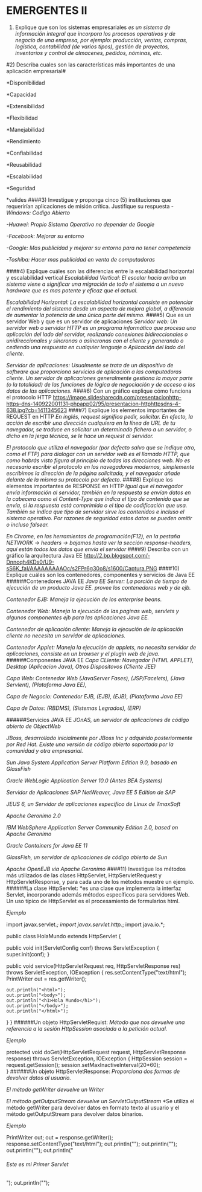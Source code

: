 # EMERGENTES II #
1)  Explique que son los sistemas empresariales
*es un sistema de información integral que incorpora los procesos operativos y de negocio de una empresa, por ejemplo: producción, ventas, compras, logística, contabilidad (de varios tipos), gestión de proyectos, inventarios y control de almacenes, pedidos, nóminas, etc.*

#2)  Describa cuales son las características más importantes de una aplicación empresarial# 

*Disponibilidad

*Capacidad

*Extensibilidad

*Flexibilidad

*Manejabilidad

*Rendimiento

*Confiabilidad 

*Reusabilidad

*Escalabilidad

*Seguridad 

*valides
####3) Investigue y proponga cinco (5) instituciones que requerirían aplicaciones de misión crítica. Justifique su respuesta 
*-Windows: Codigo Abierto*

*-Huawei: Propio Sistema Operativo no depender de Google*

*-Facebook: Mejorar su entorno*

*-Google: Mas publicidad y mejorar su entorno para no tener competencia*

*-Toshiba: Hacer mas publicidad en venta de computadoras*

####4) Explique cuáles son las diferencias entre la escalabilidad horizontal y escalabilidad vertical
*Escalabilidad Vertical:*
*El escalar hacia arriba un sistema viene a significar una migración de todo el sistema a un nuevo hardware que es mas potente y eficaz que el actual.*

*Escalabilidad Horizontal:*
*La escalabilidad horizontal consiste en potenciar el rendimiento del sistema desde un aspecto de mejora global, a diferencia de aumentar la potencia de una única parte del mismo.* 
####5) Que es un servidor Web y que es un servidor de aplicaciones 
*Servidor web:*
*Un servidor web o servidor HTTP es un programa informático que procesa una aplicación del lado del servidor, realizando conexiones bidireccionales o unidireccionales y síncronas o asíncronas con el cliente y generando o cediendo una respuesta en cualquier lenguaje o Aplicación del lado del cliente.*

*Servidor de aplicaciones:*
*Usualmente se trata de un dispositivo de software que proporciona servicios de aplicación a las computadoras cliente. Un servidor de aplicaciones generalmente gestiona la mayor parte (o la totalidad) de las funciones de lógica de negociación y de acceso a los datos de las aplicaciones.*
####6) Con un gráfico explique cómo funciona el protocolo HTTP 
https://image.slidesharecdn.com/presentacionhttp-https-dns-140922001131-phpapp02/95/presentacion-httphttpsdns-4-638.jpg?cb=1411345623
####7) Explique los elementos importantes de REQUEST en HTTP 
*En inglés, request significa pedir, solicitar. En efecto, la acción de escribir una dirección cualquiera en la línea de URL de tu navegador, se traduce en solicitar un determinado fichero a un servidor, o dicho en la jerga técnica, se le hace un request al servidor.* 

*El protocolo que utiliza el navegador (por defecto salvo que se indique otro, como el FTP) para dialogar con un servidor web es el llamado HTTP, que como habrás visto figura al principio de todas las direcciones web. No es necesario escribir el protocolo en los navegadores modernos, simplemente escribimos la dirección de la página solicitada, y el navegador añade delante de la misma su protocolo por defecto.*
####8) Explique los elementos importantes de RESPONSE en HTTP
*Igual que el navegador envía información al servidor, también en la respuesta se envían datos en la cabecera como el Content-Type que indica el tipo de contenido que se envía, si la respuesta está comprimida o el tipo de codificación que usa. También se indica que tipo de servidor sirve los contenidos e incluso el sistema operativo. Por razones de seguridad estos datos se pueden omitir o incluso falsear.*

*En Chrome, en las herramientas de programación(F12), en la pestaña NETWORK -> headers -> bajamos hasta ver la sección response-headers, aquí están todos los datos que envía el servidor* 
####9) Describa con un gráfico la arquitectura Java EE 
http://2.bp.blogspot.com/-Dnnoqh4KDs0/U9-sS6K_faI/AAAAAAAAAOc/s2FPr6g30o8/s1600/Captura.PNG
####10) Explique cuáles son los contenedores, componentes y servicios de Java EE
######Contenedores JAVA EE
*Java EE Server: La porción de tiempo de ejecución de un producto Java EE. provee los contenedores web y de ejb.*

*Contenedor EJB: Maneja la ejecución de los enterprise beans.*

*Contenedor Web: Maneja la ejecución de las paginas web, servlets y algunos componentes ejb para las aplicaciones Java EE.*

*Contenedor de aplicación cliente: Maneja la ejecución de la aplicación cliente no necesita un servidor de aplicaciones.*

*Contenedor Applet: Maneja la ejecución de applets, no necesita servidor de aplicaciones, consiste en un browser y el plugin web de java.*
######Componentes JAVA EE
*Capa CLiente: Navegador (HTML APPLET), Desktop (Aplicacion Java), Otros Dispositovos (Cliente JEE)*

*Capa Web: Contenedor Web (JavaServer Fases), (JSP/Facelets), (Java Servlent), (Plataforma Java EE),*

*Capa de Negocio: Contenedor EJB, (EJB), (EJB), (Plataforma Java EE)*

*Capa de Datos: (RBDMS), (Sistemas Legrados), (ERP)*

######Servicios JAVA EE
*JOnAS, un servidor de aplicaciones de código abierto de ObjectWeb*

*JBoss, desarrollado inicialmente por JBoss Inc y adquirido posteriormente por Red Hat. Existe una versión de código abierto soportada por la comunidad y otra empresarial.*

*Sun Java System Application Server Platform Edition 9.0, basado en GlassFish*

*Oracle WebLogic Application Server 10.0 (Antes BEA Systems)*

*Servidor de Aplicaciones SAP NetWeaver, Java EE 5 Edition de SAP*

*JEUS 6, un Servidor de aplicaciones específico de Linux de TmaxSoft*

*Apache Geronimo 2.0*

*IBM WebSphere Application Server Community Edition 2.0, based on Apache Geronimo*

*Oracle Containers for Java EE 11*

*GlassFish, un servidor de aplicaciones de código abierto de Sun*

*Apache OpenEJB via Apache Geronimo*
####11) Investigue los métodos más utilizados de las clases HttpServlet, HttpServletRequest y HttpServletResponse, y para cada uno de los métodos muestre un ejemplo.
######La clase HttpServlet: 
*es una clase que implementa la interfaz Servlet, incorporando además métodos específicos para servidores Web. Un uso típico de HttpServlet es el procesamiento de formularios html.

*Ejemplo*

import javax.servlet.*;
import javax.servlet.http.*;
import java.io.*;

public class HolaMundo extends HttpServlet {

  public void init(ServletConfig conf)
    throws ServletException {
    super.init(conf);
  }

  public void service(HttpServletRequest req, HttpServletResponse res)
    throws ServletException, IOException  {
    res.setContentType("text/html");
    PrintWriter out = res.getWriter();

    out.println("<html>");
    out.println("<body>");
    out.println("<h1>Hola Mundo</h1>");
    out.println("</body>");
    out.println("</html>");
  }
}
######Un objeto HttpServletRequist:
*Método que nos devuelve una referencia a la sesión HttpSession asociada a la petición actual.*

*Ejemplo*

protected void doGet(HttpServletRequest request, HttpServletResponse response) throws ServletException, IOException {
   HttpSession session = request.getSession();
   session.setMaxInactiveInterval(20*60);       
}
######Un objeto HttpServletResponse:
*Proporciona dos formas de devolver datos al usuario.*

*El método getWriter devuelve un Writer*

*El método getOutputStream devuelve un ServletOutputStream*
*Se utiliza el método getWriter para devolver datos en formato texto al usuario y el método getOutputStream para devolver datos binarios.

*Ejemplo*

PrintWriter out;
out = response.getWriter();
response.setContentType("text/html");
out.println("<html>");
out.println("<head><title>Mi Primer Servlet </title></head>");
out.println("<body>");
out.println("<h6>Este es mi Primer Servlet</h6>");
out.println("</body></html>");
